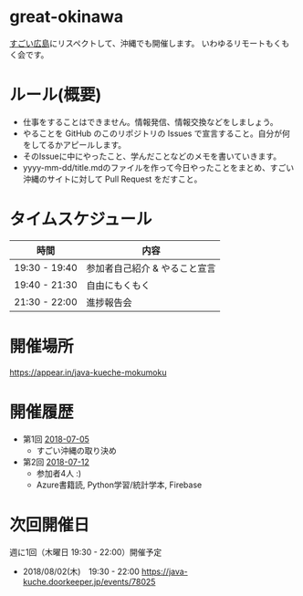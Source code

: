 # great-okinawa

[すごい広島](http://great-h.github.io/)にリスペクトして、沖縄でも開催します。
いわゆるリモートもくもく会です。

# ルール(概要)
- 仕事をすることはできません。情報発信、情報交換などをしましょう。
- やることを GitHub のこのリポジトリの Issues で宣言すること。自分が何をしてるかアピールします。
- そのIssueに中にやったこと、学んだことなどのメモを書いていきます。
- yyyy-mm-dd/title.mdのファイルを作って今日やったことをまとめ、すごい沖縄のサイトに対して Pull Request をだすこと。

# タイムスケジュール

|時間 |内容 |
|-|-|
|19:30 - 19:40| 参加者自己紹介 & やること宣言 |
|19:40 - 21:30| 自由にもくもく | 
|21:30 - 22:00| 進捗報告会 |

# 開催場所
https://appear.in/java-kueche-mokumoku

# 開催履歴
- 第1回 [2018-07-05](https://github.com/JavaKueche/great-okinawa/tree/master/2018-07-07)
  - すごい沖縄の取り決め
- 第2回 [2018-07-12](https://github.com/JavaKueche/great-okinawa/tree/master/2018-07-12)
  - 参加者4人 :)
  - Azure書籍読, Python学習/統計学本, Firebase

# 次回開催日
週に1回（木曜日 19:30 - 22:00）開催予定
- 2018/08/02(木)　19:30 - 22:00
  https://java-kuche.doorkeeper.jp/events/78025
